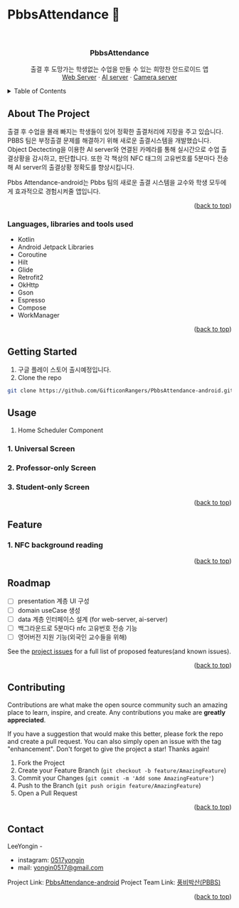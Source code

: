 # PbbsAttendance :blue_heart:
<!-- Improved compatibility of back to top link: See: https://github.com/othneildrew/Best-README-Template/pull/73 -->
<a name="readme-top"></a>
<!--
*** Thanks for checking out the Best-README-Template. If you have a suggestion
*** that would make this better, please fork the repo and create a pull request
*** or simply open an issue with the tag "enhancement".
*** Don't forget to give the project a star!
*** Thanks again! Now go create something AMAZING! :D
-->



<!-- PROJECT SHIELDS -->
<!--
*** I'm using markdown "reference style" links for readability.
*** Reference links are enclosed in brackets [ ] instead of parentheses ( ).
*** See the bottom of this document for the declaration of the reference variables
*** for contributors-url, forks-url, etc. This is an optional, concise syntax you may use.
*** https://www.markdownguide.org/basic-syntax/#reference-style-links
-->




<!-- PROJECT LOGO -->
<br />
<div align="center">

  <h3 align="center">PbbsAttendance</h3>

  <p align="center">
    출결 후 도망가는 학생없는 수업을 만들 수 있는 희망찬 안드로이드 앱
    <br />
    <a href="https://github.com/GifticonRangers/web-server">Web Server</a>
    ·
    <a href="https://github.com/GifticonRangers/multiple-object-tracking">AI server</a>
    ·
    <a href="https://github.com/GifticonRangers/raspberrypi-camera-server">Camera server</a>
  </p>
</div>



<!-- TABLE OF CONTENTS -->
<details>
  <summary>Table of Contents</summary>
  <ol>
    <li>
      <a href="#about-the-project">About The Project</a>
      <ul>
        <li><a href="#built-with">Languages, libraries and tools used</a></li>
      </ul>
    </li>
    <li>
      <a href="#getting-started">Getting Started</a>
    </li>
    <li><a href="#usage">Usage</a></li>
    <li><a href="#feature">Feature</a></li>
    <li><a href="#roadmap">Roadmap</a></li>
    <li><a href="#contributing">Contributing</a></li>
    <li><a href="#contact">Contact</a></li>
  </ol>
</details>



<!-- ABOUT THE PROJECT -->
## About The Project


출결 후 수업을 몰래 빠지는 학생들이 있어 정확한 출결처리에 지장을 주고 있습니다. PBBS 팀은 부정출결 문제를 해결하기 위해 새로운 출결시스템을 개발했습니다. Object Dectecting을 이용한 AI server와 연결된 카메라를 통해 실시간으로 수업 출결상황을 감시하고, 판단합니다. 또한 각 책상의 NFC 태그의 고유번호를 5분마다 전송해 AI server의 출결상황 정확도를 향상시킵니다.

Pbbs Attendance-android는 Pbbs 팀의 새로운 출결 시스템을 교수와 학생 모두에게 효과적으로 경험시켜줄 앱입니다.

<p align="right">(<a href="#readme-top">back to top</a>)</p>



### Languages, libraries and tools used

* Kotlin
* Android Jetpack Libraries
* Coroutine
* Hilt
* Glide
* Retrofit2
* OkHttp
* Gson
* Espresso
* Compose
* WorkManager

<p align="right">(<a href="#readme-top">back to top</a>)</p>



<!-- GETTING STARTED -->
## Getting Started
1. 구글 플레이 스토어 출시예정입니다.
2.  Clone the repo
   ```sh
   git clone https://github.com/GifticonRangers/PbbsAttendance-android.git
   ```



<!-- USAGE EXAMPLES -->
<!--Use this space to show useful examples of how a project can be used. Additional screenshots, code examples and demos work well in this space. You may also link to more resources. -->
## Usage
1. Home Scheduler Component

### 1. Universal Screen
### 2. Professor-only Screen 
### 3. Student-only Screen

<p align="right">(<a href="#readme-top">back to top</a>)</p>

<!-- FEATURE EXAMPLES -->
## Feature
### 1. NFC background reading

<p align="right">(<a href="#readme-top">back to top</a>)</p>

<!-- ROADMAP -->
## Roadmap

- [ ] presentation 계층 UI 구성
- [ ] domain useCase 생성
- [ ] data 계층 인터페이스 설계 (for web-server, ai-server)
- [ ] 백그라운드로 5분마다 nfc 고유번호 전송 기능
- [ ] 영어버전 지원 기능(외국인 교수들을 위해)

See the [project issues](https://github.com/GifticonRangers/PbbsAttendance-android/issues) for a full list of proposed features(and known issues).

<p align="right">(<a href="#readme-top">back to top</a>)</p>



<!-- CONTRIBUTING -->
## Contributing

Contributions are what make the open source community such an amazing place to learn, inspire, and create. Any contributions you make are **greatly appreciated**.

If you have a suggestion that would make this better, please fork the repo and create a pull request. You can also simply open an issue with the tag "enhancement".
Don't forget to give the project a star! Thanks again!

1. Fork the Project
2. Create your Feature Branch (`git checkout -b feature/AmazingFeature`)
3. Commit your Changes (`git commit -m 'Add some AmazingFeature'`)
4. Push to the Branch (`git push origin feature/AmazingFeature`)
5. Open a Pull Request

<p align="right">(<a href="#readme-top">back to top</a>)</p>



<!-- CONTACT -->
## Contact

LeeYongin - 
- instagram: [0517yongin](https://instagram.com/0517yongin)
- mail: yongin0517@gmail.com

Project Link: [PbbsAttendance-android](https://github.com/GifticonRangers/PbbsAttendance-android)
Project Team Link: [풍비박산(PBBS)](https://github.com/GifticonRangers)
<p align="right">(<a href="#readme-top">back to top</a>)</p>
